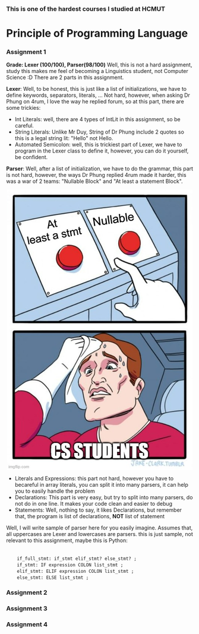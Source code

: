 <h3>This is one of the hardest courses I studied at HCMUT</h3>
<h1>Principle of Programming Language</h1>

<h3>Assignment 1</h3>
<b>Grade: Lexer (100/100), Parser(98/100)</b>
Well, this is not a hard assignment, study this makes me feel of becoming a Linguistics student, not Computer Science :D
There are 2 parts in this assignment.

<b>Lexer</b>: Well, to be honest, this is just like a list of initializations, we have to define keywords, separators, literals, ... Not hard, however, when asking Dr Phung on 4rum, I love the way he replied forum, so at this part, there are some trickies:
<ul>
    <li>Int Literals: well, there are 4 types of IntLit in this assignment, so be careful.</li>
    <li>String Literals: Unlike Mr Duy, String of Dr Phung include 2 quotes so this is a legal string lit: "Hello" not Hello.</li>
    <li>Automated Semicolon: well, this is trickiest part of Lexer, we have to program in the Lexer class to define it, however, you can do it yourself, be confident.</li>
</ul>
<b>Parser</b>: Well, after a list of initialization, we have to do the grammar, this part is not hard, however, the ways Dr Phung replied 4rum made it harder, this was a war of 2 teams: "Nullable Block" and "At least a statement Block".<br>
<p align="center"><img src="meme1.png" style="display: block; margin: auto;"></p>
<ul>
    <li>Literals and Expressions: this part not hard, however you have to becareful in array literals, you can split it into many parsers, it can help you to easily handle the problem</li>
    <li>Declarations: This part is very easy, but try to split into many parsers, do not do in one line. It makes your code clean and easier to debug</li>
    <li>Statements: Well, nothing to say, it likes Declarations, but remember that, the program is list of declarations, <b>NOT</b> list of statement</li>
</ul>
Well, I will write sample of parser here for you easily imagine. Assumes that, all uppercases are Lexer and lowercases are parsers. this is just sample, not relevant to this assignment, maybe this is Python:<br>
<p margin-left="50%">
<code>
    if_full_stmt: if_stmt elif_stmt? else_stmt? ;
    if_stmt: IF expression COLON list_stmt ;
    elif_stmt: ELIF expression COLON list_stmt ;
    else_stmt: ELSE list_stmt ;
</code>
</p>

<h3>Assignment 2</h3>
<h3>Assignment 3</h3>
<h3>Assignment 4</h3>
